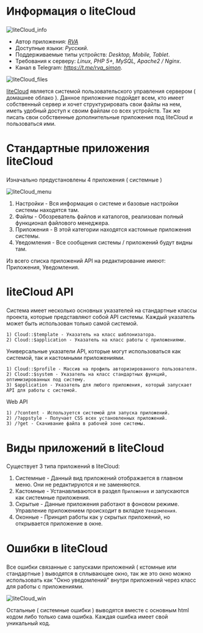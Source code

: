 # Информация о liteCloud
###
![liteCloud_info](https://github.com/rvasources/media/blob/master/%D0%A1%D0%BD%D0%B8%D0%BC%D0%BE%D0%BA%20%D1%8D%D0%BA%D1%80%D0%B0%D0%BD%D0%B0%20%D0%BE%D1%82%202017-06-07%2014-09-42.png)

* Автор приложения: *[RVA](https://github.com/rvasources)*
* Доступные языки: *Русский*.
* Поддерживаемые типы устройств: *Desktop, Mobile, Tablet*.
* Требования к серверу: *Linux, PHP 5+, MySQL, Apache2 / Nginx*.  
* Канал в Telegram: *https://t.me/rva_simon*.  

![liteCloud_files](https://github.com/rvasources/media/blob/master/%D0%A1%D0%BD%D0%B8%D0%BC%D0%BE%D0%BA%20%D1%8D%D0%BA%D1%80%D0%B0%D0%BD%D0%B0%20%D0%BE%D1%82%202017-06-07%2014-20-10.png)

[liteCloud](https://github.com/rvasources/liteCloud) является системой пользовательского управления сервером ( домашнее облако ). Данное приложение подойдет всем, кто имеет собственный сервер и хочет структурировать свои файлы на нем, иметь удобный доступ к своим файлам со всех устройств. Так же писать свои собственные дополнительные приложения под liteCloud и пользоваться ими.

# Стандартные приложения liteCloud
###

Изначально предустановлены 4 приложения ( системные )

![liteCloud_menu](https://github.com/rvasources/media/blob/master/%D0%A1%D0%BD%D0%B8%D0%BC%D0%BE%D0%BA%20%D1%8D%D0%BA%D1%80%D0%B0%D0%BD%D0%B0%20%D0%BE%D1%82%202017-06-07%2010-35-14.png)

1) Настройки - Вся информация о системе и базовые настройки системы находятся там.
2) Файлы - Обозреватель файлов и каталогов, реализован полный функционал файлового менеджера.
3) Приложения - В этой категории находятся кастомные приложения системы.
4) Уведомления - Все сообщения системы / приложений будут видны там.

Из всего списка приложений API на редактирование имеют: Приложения, Уведомления. 

# liteCloud API
###

Система имеет несколько основных указателей на стандартные классы проекта, которые представляют собой API системы. Каждый указатель может быть использован только самой системой.
```
1) Cloud::$template - Указатель на класс шаблонизатора.
2) Cloud::$application - Указатель на класс работы с приложениями.
```
Универсальные указатели API, которые могут использоваться как системой, так и кастомными приложениями.
```
1) Cloud::$profile - Массив на профиль авторизированного пользователя.
2) Cloud::$system - Указатель на класс стандартных функций, оптимизированных под систему.
3) $application - Указатель для любого приложения, который запускает API для работы с системой.
```
Web API
```
1) /?content - Используется системой для запуска приложений.
2) /?appstyle - Получает CSS всех установленных приложений.
3) /?get - Скачивание файла в рабочей зоне системы.
```
# Виды приложений в liteCloud
###

Существует 3 типа приложений в liteCloud:
1) Системные - Данный вид приложений отображается в главном меню. Они не редактируются и не заменяются.
2) Кастомные - Устанавливаются в раздел `Приложения` и запускаются как системные приложения.
3) Скрытые - Данные приложения работают в фоновом режиме. Управление приложением происходит в вкладке `Уведомления`.
4) Оконные - Принцип работы как у скрытых приложений, но открывается приложение в окне.

# Ошибки в liteCloud
###

Все ошибки связанные с запусками приложений ( кстомные или стандартные ) выводятся в сплывающее окно, так же это окно можно использовать как "Окно уведомлений" внутри приложений через класс для работы с приложениями.

![liteCloud_win](https://github.com/rvasources/media/blob/master/%D0%A1%D0%BD%D0%B8%D0%BC%D0%BE%D0%BA%20%D1%8D%D0%BA%D1%80%D0%B0%D0%BD%D0%B0%20%D0%BE%D1%82%202017-06-25%2016-11-49.png)

Остальные ( системные ошибки ) выводятся вместе с основным html кодом либо только сама ошибка. Каждая ошибка имеет свой уникальный код.
